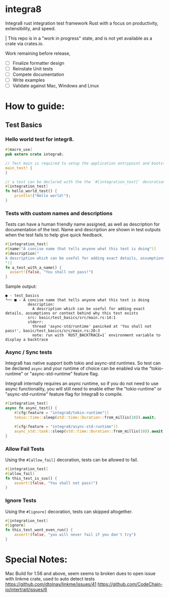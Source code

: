 # integra8
Integra8 rust integration test framework Rust with a focus on productivity, extensibility, and speed.

| This repo is in a "work in progress" state, and is not yet available as a crate via crates.io.

Work remaining before release,
- [ ] Finalize formatter design
- [ ] Reinstate Unit tests
- [ ] Compete documentation
- [ ] Write examples
- [ ] Validate against Mac, Windows and Linux

# How to guide:

## Test Basics

### Hello world test for integr8.

```rust
#[macro_use]
pub extern crate integra8;

// Test main is required to setup the application entrypoint and bootstrap the test framework
main_test! {
}

// a test can be declared with the the `#[integration_test]` decoration.
#[integration_test]
fn hello_world_test() {
    println!("Hello world!");
}
```

### Tests with custom names and descriptions
Tests can have a human friendly name assigned, as well as description for documentation of the test.
Name and description are shown in test outputs when the test fails to help give quick feedback.

```rust
#[integration_test]
#[name("A concise name that tells anyone what this test is doing")]
#[description("
A description which can be useful for adding exact details, assumptions or context behind why this test exists
")]
fn a_test_with_a_name() {
  assert!(false, "You shall not pass!")
}

```
Sample output:

```
● - test_basics
└── ■ - A concise name that tells anyone what this test is doing
          description:
            A description which can be useful for adding exact details, assumptions or context behind why this test exists
          src: basic/test_basics/src/main.rs:14:1
          stderr:
            thread 'async-std/runtime' panicked at 'You shall not pass!', basic/test_basics/src/main.rs:20:3
            note: run with `RUST_BACKTRACE=1` environment variable to display a backtrace

```

### Async / Sync tests
Integra8 has native support both tokio and async-std runtimes.
So test can be declared `async` and your runtime of choice
can be enabled via the \"tokio-runtime\" or \"async-std-runtime\" feature flag.

Integra8 internally requires an async runtime, so if you do not need to use async functionality, 
you will still need to enable ether the "tokio-runtime" or "async-std-runtime" feature flag for 
Integra8 to compile.

```rust
#[integration_test]
async fn async_test() {
    #[cfg(feature = "integra8/tokio-runtime")]
    tokio::time::sleep(std::time::Duration::from_millis(10)).await;

    #[cfg(feature = "integra8/async-std-runtime")]
    async_std::task::sleep(std::time::Duration::from_millis(10)).await;
}
```

### Allow Fail Tests
Using the `#[allow_fail]` decoration, tests can be allowed to fail.

```rust
#[integration_test]
#[allow_fail]
fn this_test_is_sus() {
    assert!(false, "You shall not pass!")
}
```

### Ignore Tests
Using the `#[ignore]` decoration, tests can skipped altogether.

```rust
#[integration_test]
#[ignore]
fn this_test_wont_even_run() {
    assert!(false, "you will never fail if you don't try")
}

```

# Special Notes:
Mac Build for 1.56 and above, seem seems to broken dues to open issue with linkme crate, used to auto detect tests
https://github.com/dtolnay/linkme/issues/41
https://github.com/CodeChain-io/intertrait/issues/6
